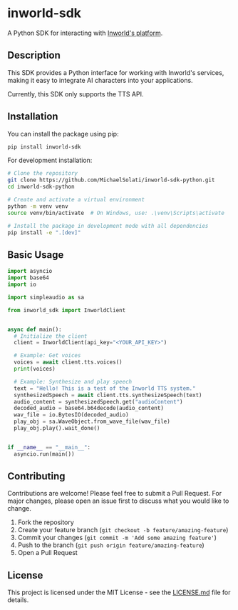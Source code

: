 # inworld-sdk

A Python SDK for interacting with [Inworld's platform](https://docs.inworld.ai/docs/intro).

## Description

This SDK provides a Python interface for working with Inworld's services, making it easy to integrate AI characters into your applications.

Currently, this SDK only supports the TTS API.

## Installation

You can install the package using pip:

```bash
pip install inworld-sdk
```

For development installation:

```bash
# Clone the repository
git clone https://github.com/MichaelSolati/inworld-sdk-python.git
cd inworld-sdk-python

# Create and activate a virtual environment
python -m venv venv
source venv/bin/activate  # On Windows, use: .\venv\Scripts\activate

# Install the package in development mode with all dependencies
pip install -e ".[dev]"
```

## Basic Usage

```python
import asyncio
import base64
import io

import simpleaudio as sa

from inworld_sdk import InworldClient


async def main():
  # Initialize the client
  client = InworldClient(api_key="<YOUR_API_KEY>")

  # Example: Get voices
  voices = await client.tts.voices()
  print(voices)

  # Example: Synthesize and play speech
  text = "Hello! This is a test of the Inworld TTS system."
  synthesizedSpeech = await client.tts.synthesizeSpeech(text)
  audio_content = synthesizedSpeech.get("audioContent")
  decoded_audio = base64.b64decode(audio_content)
  wav_file = io.BytesIO(decoded_audio)
  play_obj = sa.WaveObject.from_wave_file(wav_file)
  play_obj.play().wait_done()


if __name__ == "__main__":
  asyncio.run(main())
```

## Contributing

Contributions are welcome! Please feel free to submit a Pull Request. For major changes, please open an issue first to discuss what you would like to change.

1. Fork the repository
2. Create your feature branch (`git checkout -b feature/amazing-feature`)
3. Commit your changes (`git commit -m 'Add some amazing feature'`)
4. Push to the branch (`git push origin feature/amazing-feature`)
5. Open a Pull Request

## License

This project is licensed under the MIT License - see the [LICENSE.md](LICENSE.md) file for details.
